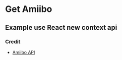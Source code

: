 # Get Amiibo

## Example use React new context api

### Credit

*   [Amiibo API](http://www.amiiboapi.com/)
